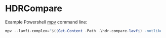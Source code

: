# HDRCompare

Example Powershell [mpv][] command line:

```powershell
mpv --lavfi-complex="$((Get-Content -Path .\hdr-compare.lavfi) -notlike '#*')" <PATH TO HDR FILE> <PATH TO SDR FILE>
```

[mpv]: https://mpv.io/manual/master/#miscellaneous
